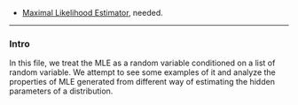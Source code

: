 - [Maximal Likelihood Estimator](Maximal%20Likelihood%20Estimator.md), needed. 

---
### **Intro**

In this file, we treat the MLE as a random variable conditioned on a list of random variable. We attempt to see some examples of it and analyze the properties of MLE generated from different way of estimating the hidden parameters of a distribution. 


